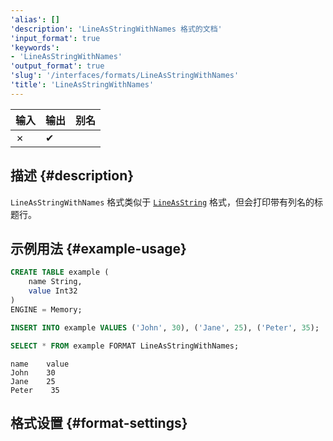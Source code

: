 ```yaml
---
'alias': []
'description': 'LineAsStringWithNames 格式的文档'
'input_format': true
'keywords':
- 'LineAsStringWithNames'
'output_format': true
'slug': '/interfaces/formats/LineAsStringWithNames'
'title': 'LineAsStringWithNames'
---
```


| 输入 | 输出 | 别名 |
|-------|--------|-------|
| ✗     | ✔      |       |

## 描述 {#description}

`LineAsStringWithNames` 格式类似于 [`LineAsString`](./LineAsString.md) 格式，但会打印带有列名的标题行。

## 示例用法 {#example-usage}

```sql title="Query"
CREATE TABLE example (
    name String,
    value Int32
)
ENGINE = Memory;

INSERT INTO example VALUES ('John', 30), ('Jane', 25), ('Peter', 35);

SELECT * FROM example FORMAT LineAsStringWithNames;
```

```response title="Response"
name    value
John    30
Jane    25
Peter    35
```

## 格式设置 {#format-settings}
